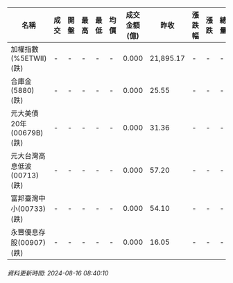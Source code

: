 | 名稱 | 成交 | 開盤 | 最高 | 最低 | 均價 | 成交金額(億) | 昨收 | 漲跌幅 | 漲跌 | 總量 | 昨量 | 振幅 |
| -------- | -------- | -------- | -------- |-------- | -------- | -------- |-------- |-------- |-------- | -------- | -------- |-------- |
|加權指數(%5ETWII) (跌)|-|-|-|-|-|0.000|21,895.17|-|-|-|-|0.00%|
|合庫金(5880) (跌)|-|-|-|-|-|0.000|25.55|-|-|-|-|0.00%|
|元大美債20年(00679B) (跌)|-|-|-|-|-|0.000|31.36|-|-|-|-|0.00%|
|元大台灣高息低波(00713) (跌)|-|-|-|-|-|0.000|57.20|-|-|-|-|0.00%|
|富邦臺灣中小(00733) (跌)|-|-|-|-|-|0.000|54.10|-|-|-|-|0.00%|
|永豐優息存股(00907) (跌)|-|-|-|-|-|0.000|16.05|-|-|-|-|0.00%|
###### 資料更新時間: 2024-08-16 08:40:10